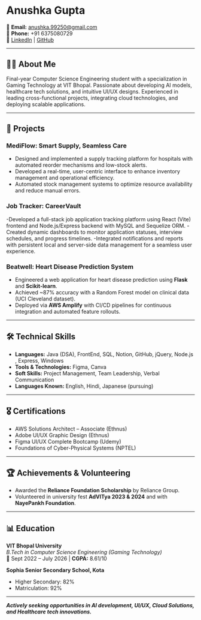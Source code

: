 # Anushka Gupta

📧 **Email:** anushka.99250@gmail.com  
📱 **Phone:** +91 6375080729  
🔗 [LinkedIn](https://www.linkedin.com/in/anushkagupta-tech) | [GitHub](https://github.com/AnushkaGupta1120)

---

## 👩‍💻 About Me

Final-year Computer Science Engineering student with a specialization in Gaming Technology at VIT Bhopal. Passionate about developing AI models, healthcare tech solutions, and intuitive UI/UX designs. Experienced in leading cross-functional projects, integrating cloud technologies, and deploying scalable applications.

---

## 📂 Projects

### **MediFlow: Smart Supply, Seamless Care**
- Designed and implemented a supply tracking platform for hospitals with automated reorder mechanisms and low-stock alerts.
- Developed a real-time, user-centric interface to enhance inventory management and operational efficiency.
- Automated stock management systems to optimize resource availability and reduce manual errors.

### **Job Tracker: CareerVault**
-Developed a full-stack job application tracking platform using React (Vite) frontend and Node.js/Express backend with MySQL and Sequelize ORM.
-Created dynamic dashboards to monitor application statuses, interview schedules, and progress timelines.
-Integrated notifications and reports with persistent local and server-side data management for a seamless user experience.

### **Beatwell: Heart Disease Prediction System**
- Engineered a web application for heart disease prediction using **Flask** and **Scikit-learn**.
- Achieved ~87% accuracy with a Random Forest model on clinical data (UCI Cleveland dataset).
- Deployed via **AWS Amplify** with CI/CD pipelines for continuous integration and automated feature rollouts.

---

## 🛠️ Technical Skills

- **Languages:** Java (DSA), FrontEnd, SQL, Notion, GitHub, jQuery, Node.js , Express, Windows
- **Tools & Technologies:** Figma, Canva
- **Soft Skills:** Project Management, Team Leadership, Verbal Communication  
- **Languages Known:** English, Hindi, Japanese (pursuing)

---

## 🎖️ Certifications

- AWS Solutions Architect – Associate (Ethnus)  
- Adobe UI/UX Graphic Design (Ethnus)  
- Figma UI/UX Complete Bootcamp (Udemy)  
- Foundations of Cyber-Physical Systems (NPTEL)

---

## 🏆 Achievements & Volunteering

- Awarded the **Reliance Foundation Scholarship** by Reliance Group.  
- Volunteered in university fest **AdVITya 2023 & 2024** and with **NayePankh Foundation**.

---

## 📊 Education

**VIT Bhopal University**  
_B.Tech in Computer Science Engineering (Gaming Technology)_  
📅 Sept 2022 – July 2026 | **CGPA:** 8.61/10  

**Sophia Senior Secondary School, Kota**  
- Higher Secondary: 82%  
- Matriculation: 92%

---

_**Actively seeking opportunities in AI development, UI/UX, Cloud Solutions, and Healthcare tech innovations.**_
